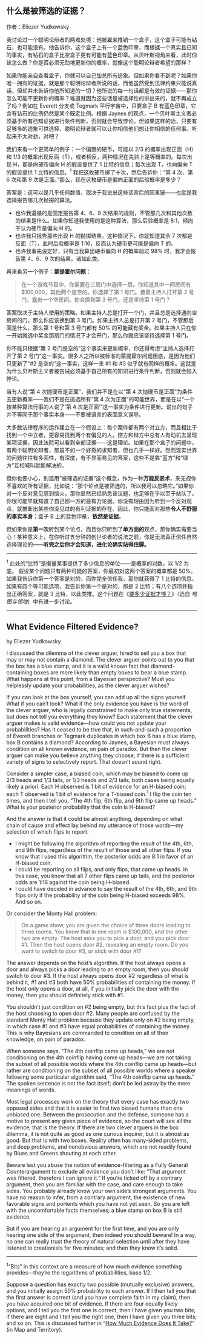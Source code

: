 ## 什么是被筛选的证据？

作者：Eliezer Yudkowsky

我讨论过一个聪明论辩者的两难处境：他被雇来推销一个盒子，这个盒子可能有钻石，也可能没有。他告诉你，这个盒子上有一个蓝色印章，而根据一个真实且已知的事实，有钻石的盒子比空盒子更有可能有蓝色印章。从贝叶斯视角来看，此时你该怎么做？你是否必须无助地更新你的概率，就像这个聪明论辩者希望的那样？

如果你能亲自查看盒子，你就可以自己加总所有迹象。但如果你看不到呢？如果你唯一拥有的证据，就是那个聪明论辩者所说的话，而他虽然受到法律约束只能说真话，但却并未告诉你他所知道的一切？他所说的每一句话都是有效的证据——那你怎么可能不更新你的概率？难道就因为这些话是被选择性的讲出来的，就不再成立了吗？例如在 Everett 分支或 Tegmark 平行宇宙中，只要盒子 B 有蓝色印章，它含有钻石的比例仍然是某个既定比例。根据 Jaynes 的观点，一个贝叶斯主义者必须基于所有已知证据进行条件判断，否则就会导致悖论。但如果这样的话，只要有足够多的迹象可供选择，聪明论辩者就可以让你相信他们想让你相信的任何事。听起来不太对劲，对吧？

我们来看一个更简单的例子：一个偏置的硬币，可能以 2/3 的概率出现正面（H）和 1/3 的概率出现反面（T），或者相反，两种情况在先验上是等概率的。每次出现 H，都是向硬币偏向 H 的假设提供了 1 比特的信息；每次出现 T，也向偏向 T 的假设提供 1 比特的信息。<sup>1</sup>
我把这枚硬币掷了十次，然后告诉你：“第 4 次、第 6 次和第 9 次是正面。”那么，现在这枚硬币是偏向正面的后验概率是多少？

答案是：这可以是几乎任何数值，取决于我说出这些话背后的因果链——也就是我选择报告哪几次抛掷的算法。

* 也许我遵循的是固定报告第 4、6、9 次结果的规则，不管那几次和其他次数的结果是什么。如果你知道我使用的是这种算法，那么后验概率是 8:1，倾向于认为硬币是偏向 H 的。
* 也许我只报告那些出现 H 的抛掷结果。这种情况下，你就知道其余 7 次都是反面（T），此时后验概率是 1:16，反而认为硬币更可能是偏向 T 的。
* 也许我事先设定好，只有当我算出硬币偏向 H 的概率超过 98% 时，我才会报告第 4、6、9 次的结果。诸如此类。

再来看另一个例子：**蒙提霍尔问题**：

> 在一个游戏节目中，你需要在三扇门中选择一扇。你知道其中一间房间有 \$100,000，其他两个是空的。你选择了第 1 号门。接着主持人打开第 2 号门，露出一个空房间。你会换到第 3 号门，还是坚持第 1 号门？

答案取决于主持人使用的策略。如果主持人总是打开一个门，并且总是选择通向空房间的门，那么你应该换到第 3 号门。如果主持人总是打开第 2 号门，不管那后面是什么，那么第 1 号和第 3 号门都有 50% 的可能藏有奖金。如果主持人只在你一开始就选中奖金那扇门的情况下才会开门，那么你就应该坚持选择第 1 号门。

你不能只根据“第 2 号门是空的”这个事实来更新概率，你还得考虑“主持人选择打开了第 2 号门”这一事实。很多人之所以被标准的蒙提霍尔问题困惑，是因为他们只更新了“#2 是空的”这一事实，这样一来 #1 和 #3 似乎就有同样的概率。这就是为什么贝叶斯主义者被告诫必须基于自己所有的知识进行条件判断，否则就会陷入悖论。

当有人说“第 4 次抛硬币是正面”，我们并不是在以“第 4 次抛硬币是正面”为条件去更新概率——我们不是在挑选所有“第 4 次为正面”的可能世界，而是在以“一个按某种算法行事的人说了‘第 4 次是正面’”这一事实为条件进行更新。说出的句子并不等同于那个事实本身——不要被语言的表面意义误导。

大多数法律程序的运作建立在一个假设上：每个案件都有两个对立方，而且相比于找到一个中立者，更容易找到两个有偏见的人。控方和辩方中总有人有动机去呈现某项证据，因此法院可以看到全部证据——这是理论。如果在那个盒子的问题中，有两个聪明论辩者，那虽不如一个好奇的求知者，但也几乎一样好。然而现实世界的问题往往有多面性，有深度，有不显而易见的答案，这些不是靠“蓝方”和“绿方”互相喊叫就能解决的。

但你也要小心，别滥用“被筛选的证据”这个概念，作为一种**万能反驳术**，来无视你不喜欢的所有证据，比如说：“那个论点是被筛选的，所以我可以忽略它。”如果你对一个反对意见感到恼火，那你显然已经熟悉该议题，也足够在乎以至于站队了。你很可能早就知道了自己那一方的最有力论据。你没有理由因为听到一个反对观点，就推断出某些你没见过的有利证据的存在。因此，你只能面对那些**令人不舒服的事实本身**；盒子 B 上的蓝色印章，**依然是证据**。

但如果你是**第一次**听到某个论点，而且你只听到了**单方面的**观点，那你确实需要当心！某种意义上，在你听过五分钟的创世论者的说法之前，你是无法真正信任自然选择理论的——**听完之后你才会知道，进化论确实站得住脚。**

---

<sup>1</sup> 此处的“比特”是衡量某事提供了多少信息的单位——是概率的对数，以 1/2 为底。
假设某个问题只有两种可能的答案，你最初对这两个答案的概率都是 50%。如果我告诉你第一个答案是对的，而你完全信任我，那你就获得了 1 比特的信息。如果有四个等可能选项，我告诉你第一个是对的，那是 2 比特；有八个选项并指出正确答案，就是 3 比特，以此类推。这个问题在《[要多少证据才够？](https://www.lesswrong.com/rationality/how-much-evidence-does-it-take)》（选自 *地图与领地*）中有进一步讨论。

---

## What Evidence Filtered Evidence?

by Eliezer Yudkowsky

I discussed the dilemma of the clever arguer, hired to sell you a box that may or may not contain a diamond. The clever arguer points out to you that the box has a blue stamp, and it is a valid known fact that diamond-containing boxes are more likely than empty boxes to bear a blue stamp. What happens at this point, from a Bayesian perspective? Must you helplessly update your probabilities, as the clever arguer wishes?

If you can look at the box yourself, you can add up all the signs yourself. What if you can’t look? What if the only evidence you have is the word of the clever arguer, who is legally constrained to make only true statements, but does not tell you everything they know? Each statement that the clever arguer makes is valid evidence—how could you not update your probabilities? Has it ceased to be true that, in such-and-such a proportion of Everett branches or Tegmark duplicates in which box B has a blue stamp, box B contains a diamond? According to Jaynes, a Bayesian must always condition on all known evidence, on pain of paradox. But then the clever arguer can make you believe anything they choose, if there is a sufficient variety of signs to selectively report. That doesn’t sound right.

Consider a simpler case, a biased coin, which may be biased to come up 2/3 heads and 1/3 tails, or 1/3 heads and 2/3 tails, both cases being equally likely a priori. Each H observed is 1 bit of evidence for an H-biased coin; each T observed is 1 bit of evidence for a T-biased coin.<sup>1</sup> I flip the coin ten times, and then I tell you, “The 4th flip, 6th flip, and 9th flip came up heads.” What is your posterior probability that the coin is H-biased?

And the answer is that it could be almost anything, depending on what chain of cause and effect lay behind my utterance of those words—my selection of which flips to report.

- I might be following the algorithm of reporting the result of the 4th, 6th, and 9th flips, regardless of the result of those and all other flips. If you know that I used this algorithm, the posterior odds are 8:1 in favor of an H-biased coin.
- I could be reporting on all flips, and only flips, that came up heads. In this case, you know that all 7 other flips came up tails, and the posterior odds are 1:16 against the coin being H-biased.
- I could have decided in advance to say the result of the 4th, 6th, and 9th flips only if the probability of the coin being H-biased exceeds 98%. And so on.

Or consider the Monty Hall problem:

> On a game show, you are given the choice of three doors leading to three rooms. You know that in one room is $100,000, and the other two are empty. The host asks you to pick a door, and you pick door #1. Then the host opens door #2, revealing an empty room. Do you want to switch to door #3, or stick with door #1?

The answer depends on the host’s algorithm. If the host always opens a door and always picks a door leading to an empty room, then you should switch to door #3. If the host always opens door #2 regardless of what is behind it, #1 and #3 both have 50% probabilities of containing the money. If the host only opens a door, at all, if you initially pick the door with the money, then you should definitely stick with #1.

You shouldn’t just condition on #2 being empty, but this fact plus the fact of the host choosing to open door #2. Many people are confused by the standard Monty Hall problem because they update only on #2 being empty, in which case #1 and #3 have equal probabilities of containing the money. This is why Bayesians are commanded to condition on all of their knowledge, on pain of paradox.

When someone says, “The 4th coinflip came up heads,” we are not conditioning on the 4th coinflip having come up heads—we are not taking the subset of all possible worlds where the 4th coinflip came up heads—but rather are conditioning on the subset of all possible worlds where a speaker following some particular algorithm said, “The 4th coinflip came up heads.” The spoken sentence is not the fact itself; don’t be led astray by the mere meanings of words.

Most legal processes work on the theory that every case has exactly two opposed sides and that it is easier to find two biased humans than one unbiased one. Between the prosecution and the defense, someone has a motive to present any given piece of evidence, so the court will see all the evidence; that is the theory. If there are two clever arguers in the box dilemma, it is not quite as good as one curious inquirer, but it is almost as good. But that is with two boxes. Reality often has many-sided problems, and deep problems, and nonobvious answers, which are not readily found by Blues and Greens shouting at each other.

Beware lest you abuse the notion of evidence-filtering as a Fully General Counterargument to exclude all evidence you don’t like: “That argument was filtered, therefore I can ignore it.” If you’re ticked off by a contrary argument, then you are familiar with the case, and care enough to take sides. You probably already know your own side’s strongest arguments. You have no reason to infer, from a contrary argument, the existence of new favorable signs and portents which you have not yet seen. So you are left with the uncomfortable facts themselves; a blue stamp on box B is still evidence.

But if you are hearing an argument for the first time, and you are only hearing one side of the argument, then indeed you should beware! In a way, no one can really trust the theory of natural selection until after they have listened to creationists for five minutes; and then they know it’s solid.

---

<sup>1</sup>“Bits” in this context are a measure of how much evidence something provides—they’re the logarithms of probabilities, base 1/2.

Suppose a question has exactly two possible (mutually exclusive) answers, and you initially assign 50% probability to each answer. If I then tell you that the first answer is correct (and you have complete faith in my claim), then you have acquired one bit of evidence. If there are four equally likely options, and I tell you the first one is correct, then I have given you two bits; if there are eight and I tell you the right one, then I have given you three bits; and so on. This is discussed further in “[How Much Evidence Does It Take?](https://www.lesswrong.com/rationality/how-much-evidence-does-it-take)” (in Map and Territory).